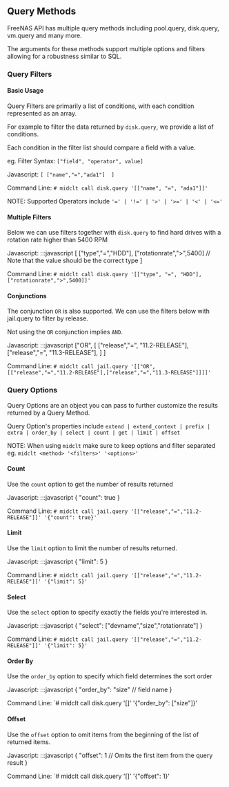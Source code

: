 ## Query Methods

FreeNAS API has multiple query methods including pool.query, disk.query, vm.query and many more. 

The arguments for these methods support multiple options and filters allowing for a robustness similar to SQL.

### Query Filters

#### Basic Usage

Query Filters are primarily a list of conditions, with each condition represented as an array. 

For example to filter the data returned by `disk.query`, we provide a list of conditions. 

Each condition in the filter list should compare a field with a value.

eg. Filter Syntax: `["field", "operator", value]` 

Javascript:
    ```
    [
      ["name","=","ada1"] 
    ]
    ```

Command Line: `# midclt call disk.query '[["name", "=", "ada1"]]'`

NOTE: Supported Operators include `'=' | '!=' | '>' | '>=' | '<' | '<=' `

#### Multiple Filters

Below we can use filters together with `disk.query` to find hard drives with a rotation rate higher than 5400 RPM

Javascript:
    :::javascript
    [
      ["type","=","HDD"],
      ["rotationrate",">",5400] // Note that the value should be the correct type
    ]

Command Line: `# midclt call disk.query '[["type", "=", "HDD"],["rotationrate",">",5400]]'`

#### Conjunctions

The conjunction `OR` is also supported. We can use the filters below with jail.query to filter by release.

Not using the `OR` conjunction implies `AND`.

Javascript:
    :::javascript
    ["OR", 
      [
        ["release","=", "11.2-RELEASE"],
        ["release","=", "11.3-RELEASE"],
      ]
    ]

Command Line: `# midclt call jail.query '[["OR", [["release","=","11.2-RELEASE"],["release","=","11.3-RELEASE"]]]]'`

### Query Options

Query Options are an object you can pass to further customize the results returned by a Query Method. 

Query Option's properties include `extend | extend_context | prefix | extra | order_by | select | count | get | limit | offset`

NOTE: When using `midclt` make sure to keep options and filter separated eg. `midclt <method> '<filters>' '<options>'` 

#### Count

Use the `count` option to get the number of results returned

Javascript:
    :::javascript
    {
      "count": true
    }

Command Line: `# midclt call jail.query '[["release","=","11.2-RELEASE"]]' '{"count": true}'`

#### Limit

Use the `limit` option to limit the number of results returned.

Javascript:
    :::javascript
    {
      "limit": 5
    }

Command Line: `# midclt call jail.query '[["release","=","11.2-RELEASE"]]' '{"limit": 5}'`

#### Select

Use the `select` option to specify exactly the fields you're interested in.

Javascript:
    :::javascript
    {
      "select": ["devname","size","rotationrate"]
    }

Command Line: `# midclt call jail.query '[["release","=","11.2-RELEASE"]]' '{"limit": 5}'`

#### Order By

Use the `order_by` option to specify which field determines the sort order

Javascript:
    :::javascript
    {
      "order_by": "size" // field name
    }

Command Line: `# midclt call disk.query '[]' '{"order_by": ["size"]}'

#### Offset

Use the `offset` option to omit items from the beginning of the list of returned items.

Javascript:
    :::javascript
    {
      "offset": 1 // Omits the first item from the query result
    }

Command Line: `# midclt call disk.query '[]' '{"offset": 1}'


    





